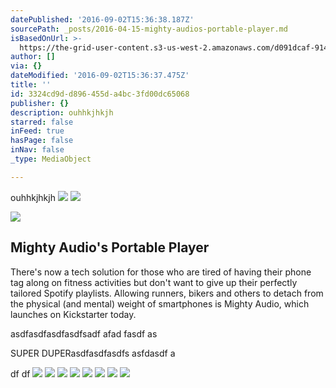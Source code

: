 ```yaml
---
datePublished: '2016-09-02T15:36:38.187Z'
sourcePath: _posts/2016-04-15-mighty-audios-portable-player.md
isBasedOnUrl: >-
  https://the-grid-user-content.s3-us-west-2.amazonaws.com/d091dcaf-914c-4ee2-a5c1-f9510c5d5a7a.png
author: []
via: {}
dateModified: '2016-09-02T15:36:37.475Z'
title: ''
id: 3324cd9d-d896-455d-a4bc-3fd00dc65068
publisher: {}
description: ouhhkjhkjh
starred: false
inFeed: true
hasPage: false
inNav: false
_type: MediaObject

---
```

ouhhkjhkjh
![](https://the-grid-user-content.s3-us-west-2.amazonaws.com/d091dcaf-914c-4ee2-a5c1-f9510c5d5a7a.png)
![](https://the-grid-user-content.s3-us-west-2.amazonaws.com/acf02b79-bfc0-425f-bf07-5bdef43c07b8.jpg)

<article style=""><img src="https://s3-us-west-2.amazonaws.com/the-grid-img/p/7070b4eedc96d243e3c8c36783d47700e6d7d910.jpg" /><h1>Mighty Audio's Portable Player</h1><p>There's now a tech solution for those who are tired of having their phone tag along on fitness activities but don't want to give up their perfectly tailored Spotify playlists. Allowing runners, bikers and others to detach from the physical (and mental) weight of smartphones is Mighty Audio, which launches on Kickstarter today.</p></article>

asdfasdfasdfasdfsadf afad fasdf as

SUPER DUPERasdfasdfasdfs asfdasdf a

df df
![](https://s3-us-west-2.amazonaws.com/the-grid-img/p/d876f968424a359d471ea5e5b58452468356703e.png)
![](https://the-grid-user-content.s3-us-west-2.amazonaws.com/c886f43f-bd76-4efa-be3e-a4eda0ea3d04.png)
![](https://the-grid-user-content.s3-us-west-2.amazonaws.com/575adde6-d366-450f-8b25-9bf5dfbd826c.png)
![](https://the-grid-user-content.s3-us-west-2.amazonaws.com/9e784a13-55f2-42c6-badb-1cec0b591326.png)
![](https://the-grid-user-content.s3-us-west-2.amazonaws.com/b52be61c-b849-4728-8e70-aa99c07bb934.png)
![](https://the-grid-user-content.s3-us-west-2.amazonaws.com/d729a8e0-42ed-4011-af88-7ef41d927fad.png)
![](https://s3-us-west-2.amazonaws.com/the-grid-img/p/21c3d8c07ccbe4199d4771b3dd0f303066c84305.png)
![](https://the-grid-user-content.s3-us-west-2.amazonaws.com/551f78df-df95-4de6-bb7a-b52b9456b119.png)